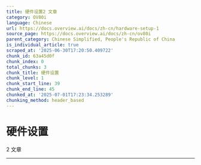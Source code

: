 ```yaml
---
title: 硬件设置2 文章
category: OV80i
language: Chinese
url: https://docs.overview.ai/docs/zh-cn/hardware-setup-1
source_page: https://docs.overview.ai/docs/zh-cn/ov80i
parent_category: Chinese Simplified, People's Republic of China
is_individual_article: true
scraped_at: '2025-06-30T17:20:50.409722'
chunk_id: 63a45d0f
chunk_index: 0
total_chunks: 3
chunk_title: 硬件设置
chunk_level: 1
chunk_start_line: 39
chunk_end_line: 45
chunked_at: '2025-07-01T17:23:34.253289'
chunking_method: header_based
---
```


# 硬件设置

2 文章 

* * *
